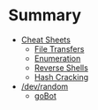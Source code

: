# Summary

* [Cheat Sheets]()
    * [File Transfers](content/cheatsheets/file_transfers.md)
    * [Enumeration](content/cheatsheets/enumeration.md)
    * [Reverse Shells](content/cheatsheets/reverse_shells.md)
    * [Hash Cracking](content/cheatsheets/hash_cracking.md)
* [/dev/random]()
    * [goBot](content/random/index.md)

